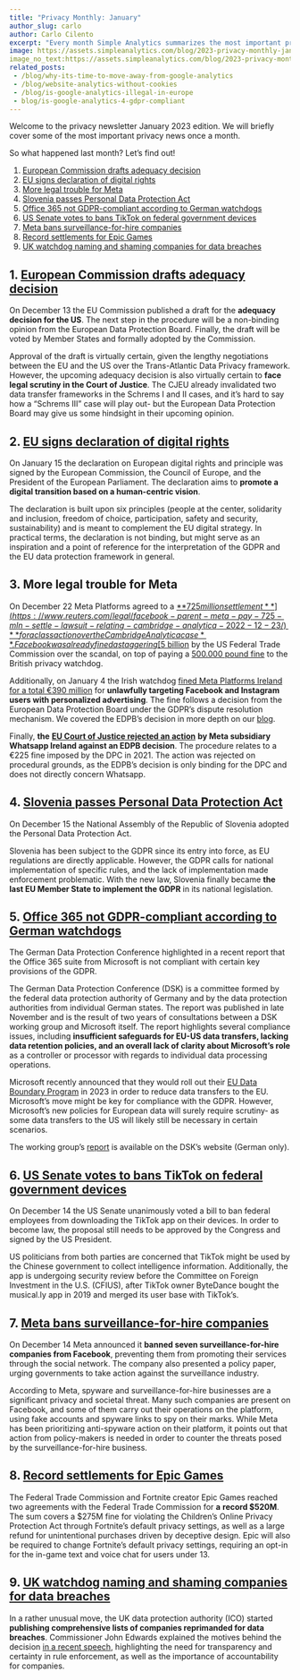 ```yaml
---
title: "Privacy Monthly: January"
author_slug: carlo
author: Carlo Cilento
excerpt: "Every month Simple Analytics summarizes the most important privacy events. Here is our January recap"
image: https://assets.simpleanalytics.com/blog/2023-privacy-monthly-january-2023/social-image-privacy-monthly-january.png
image_no_text:https://assets.simpleanalytics.com/blog/2023-privacy-monthly-january-2023/social-image-privacy-monthly-january.png
related_posts:
 - /blog/why-its-time-to-move-away-from-google-analytics
 - /blog/website-analytics-without-cookies
 - /blog/is-google-analytics-illegal-in-europe
 - blog/is-google-analytics-4-gdpr-compliant
---
```


Welcome to the privacy newsletter January 2023 edition. We will briefly cover some of the most important privacy news once a month.

So what happened last month? Let’s find out!

1. [European Commission drafts adequacy decision](#1-european-commission-drafts-adequacy-decision)
2. [EU signs declaration of digital rights](#2-eu-signs-declaration-of-digital-rights)
3. [More legal trouble for Meta](#3-more-legal-trouble-for-meta)
4. [Slovenia passes Personal Data Protection Act](#4-slovenia-passes-personal-data-protection-act)
5. [Office 365 not GDPR-compliant according to German watchdogs](#5-office-365-not-gdpr-compliant-according-to-german-watchdogs)
6. [US Senate votes to bans TikTok on federal government devices](#6-us-senate-votes-to-bans-tiktok-on-federal-government-devices)
7. [Meta bans surveillance-for-hire companies](#7-meta-bans-surveillance-for-hire-companies)
8. [Record settlements for Epic Games](#8-record-settlements-for-epic-games)
9. [UK watchdog naming and shaming companies for data breaches](#9-uk-watchdog-naming-and-shaming-companies-for-data-breaches)


## 1. [European Commission drafts adequacy decision](https://ec.europa.eu/commission/presscorner/detail/en/ip_22_7631)

On December 13 the EU Commission published a draft for the **adequacy decision for the US**. The next step in the procedure will be a non-binding opinion from the European Data Protection Board. Finally, the draft will be voted by Member States and formally adopted by the Commission.

Approval of the draft is virtually certain, given the lengthy negotiations between the EU and the US over the Trans-Atlantic Data Privacy framework. However, the upcoming adequacy decision is also virtually certain to **face legal scrutiny in the Court of Justice**. The CJEU already invalidated two data transfer frameworks in the Schrems I and II cases, and it’s hard to say how a “Schrems III” case will play out- but the European Data Protection Board may give us some hindsight in their upcoming opinion.

## 2. [EU signs declaration of digital rights](https://digital-strategy.ec.europa.eu/en/policies/digital-principles)

On January 15 the declaration on European digital rights and principle was signed by the European Commission, the Council of Europe, and the President of the European Parliament. The declaration aims to **promote a digital transition based on a human-centric vision**.

The declaration is built upon six principles (people at the center, solidarity and inclusion, freedom of choice, participation, safety and security, sustainability) and is meant to complement the EU digital strategy. In practical terms, the declaration is not binding, but might serve as an inspiration and a point of reference for the interpretation of the GDPR and the EU data protection framework in general.

## 3. More legal trouble for Meta

On December 22 Meta Platforms agreed to a [**$725 million settlement**](https://www.reuters.com/legal/facebook-parent-meta-pay-725-mln-settle-lawsuit-relating-cambridge-analytica-2022-12-23/) **for a class action over the Cambridge Analytica case**. Facebook was already fined a staggering [$5 billion](https://www.theguardian.com/technology/2019/jul/24/facebook-to-pay-5bn-fine-as-regulator-files-cambridge-analytica-complaint) by the US Federal Trade Commission over the scandal, on top of paying a [500.000 pound fine](https://www.theguardian.com/technology/2018/oct/25/facebook-fined-uk-privacy-access-user-data-cambridge-analytica) to the British privacy watchdog.

Additionally, on January 4 the Irish watchdog [fined Meta Platforms Ireland for a total €390 million](https://www.wsj.com/articles/metas-targeted-ad-model-faces-restrictions-in-europe-11670335772) for **unlawfully targeting Facebook and Instagram users with personalized advertising**. The fine follows a decision from the European Data Protection Board under the GDPR’s dispute resolution mechanism. We covered the EDPB’s decision in more depth on our [blog](https://www.simpleanalytics.com/en/blog/meta-targeted-advertising-not-gdpr-compliant).

Finally, **the** [**EU Court of Justice rejected an action**](https://edpb.europa.eu/news/news/2022/general-court-whatsapp-annulment-action-inadmissible_en) **by Meta subsidiary Whatsapp Ireland against an EDPB decision**. The procedure relates to a €225 fine imposed by the DPC in 2021. The action was rejected on procedural grounds, as the EDPB’s decision is only binding for the DPC and does not directly concern Whatsapp.

## 4. [Slovenia passes Personal Data Protection Act](https://iapp.org/news/a/slovenia-passes-personal-data-protection-act/)

On December 15 the National Assembly of the Republic of Slovenia adopted the Personal Data Protection Act.

Slovenia has been subject to the GDPR since its entry into force, as EU regulations are directly applicable. However, the GDPR calls for national implementation of specific rules, and the lack of implementation made enforcement problematic. With the new law, Slovenia finally became **the last EU Member State to implement the GDPR** in its national legislation.

## 5. [Office 365 not GDPR-compliant according to German watchdogs](https://techcrunch.com/2022/11/28/microsoft-365-faces-darkening-gdpr-compliance-clouds-after-german-report/)

The German Data Protection Conference highlighted in a recent report that the Office 365 suite from Microsoft is not compliant with certain key provisions of the GDPR.

The German Data Protection Conference (DSK) is a committee formed by the federal data protection authority of Germany and by the data protection authorities from individual German states. The report was published in late November and is the result of two years of consultations between a DSK working group and Microsoft itself. The report highlights several compliance issues, including **insufficient safeguards for EU-US data transfers, lacking data retention policies, and an overall lack of clarity about Microsoft’s role** as a controller or processor with regards to individual data processing operations.

Microsoft recently announced that they would roll out their [EU Data Boundary Program](https://blogs.microsoft.com/eupolicy/2022/12/15/eu-data-boundary-cloud-rollout/) in 2023 in order to reduce data transfers to the EU. Microsoft’s move might be key for compliance with the GDPR. However, Microsoft’s new policies for European data will surely require scrutiny- as some data transfers to the US will likely still be necessary in certain scenarios.

The working group’s [report](https://datenschutzkonferenz-online.de/media/dskb/2022_24_11_festlegung_MS365_zusammenfassung.pdf) is available on the DSK’s website (German only).

## 6. [US Senate votes to bans TikTok on federal government devices](https://iapp.org/news/a/us-senate-passes-bill-to-ban-tiktok-on-federal-government-devices/)

On December 14 the US Senate unanimously voted a bill to ban federal employees from downloading the TikTok app on their devices. In order to become law, the proposal still needs to be approved by the Congress and signed by the US President.

US politicians from both parties are concerned that TikTok might be used by the Chinese government to collect intelligence information. Additionally, the app is undergoing security review before the Committee on Foreign Investment in the U.S. (CFIUS), after TikTok owner ByteDance bought the musical.ly app in 2019 and merged its user base with TikTok’s.

## 7. [Meta bans surveillance-for-hire companies](https://www.cyberscoop.com/meta-surveillance-for-hire-government-action/)

On December 14 Meta announced it **banned seven surveillance-for-hire companies from Facebook**, preventing them from promoting their services through the social network. The company also presented a policy paper, urging governments to take action against the surveillance industry.

According to Meta, spyware and surveillance-for-hire businesses are a significant privacy and societal threat. Many such companies are present on Facebook, and some of them carry out their operations on the platform, using fake accounts and spyware links to spy on their marks. While Meta has been prioritizing anti-spyware action on their platform, it points out that action from policy-makers is needed in order to counter the threats posed by the surveillance-for-hire business.

## 8. [Record settlements for Epic Games](https://www.ftc.gov/news-events/news/press-releases/2022/12/fortnite-video-game-maker-epic-games-pay-more-half-billion-dollars-over-ftc-allegations)

The Federal Trade Commission and Fortnite creator Epic Games reached two agreements with the Federal Trade Commission for **a** **record $520M**. The sum covers a $275M fine for violating the Children’s Online Privacy Protection Act through Fortnite’s default privacy settings, as well as a large refund for unintentional purchases driven by deceptive design. Epic will also be required to change Fortnite’s default privacy settings, requiring an opt-in for the in-game text and voice chat for users under 13.

## 9. [UK watchdog naming and shaming companies for data breaches](https://www.dacbeachcroft.com/en/gb/articles/2022/december/named-and-shamed-ico-now-publishing-names-of-organisations-suffering-data-breaches/)

In a rather unusual move, the UK data protection authority (ICO) started **publishing comprehensive lists of companies reprimanded for data breaches**. Commissioner John Edwards explained the motives behind the decision [in a recent speech](https://ico.org.uk/about-the-ico/media-centre/news-and-blogs/2022/11/how-the-ico-enforces-a-new-strategic-approach-to-regulatory-action/), highlighting the need for transparency and certainty in rule enforcement, as well as the importance of accountability for companies.
